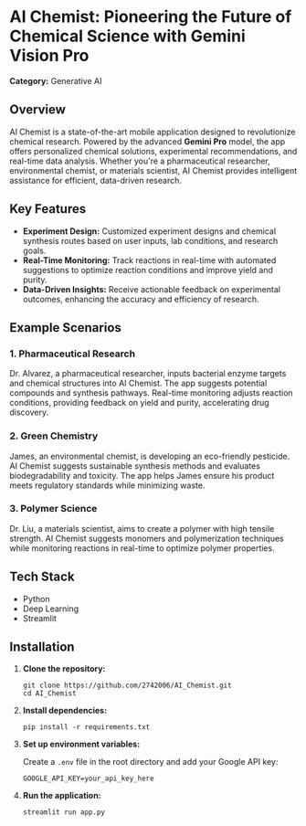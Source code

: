 <!DOCTYPE html>
<html lang="en">
<head>
    <meta charset="UTF-8">
    <meta name="viewport" content="width=device-width, initial-scale=1.0">
    
</head>
<body>

<h1>AI Chemist: Pioneering the Future of Chemical Science with Gemini Vision Pro</h1>

<p><strong>Category:</strong> Generative AI</p>

<h2>Overview</h2>
<p>AI Chemist is a state-of-the-art mobile application designed to revolutionize chemical research. Powered by the advanced <strong>Gemini Pro</strong> model, the app offers personalized chemical solutions, experimental recommendations, and real-time data analysis. Whether you're a pharmaceutical researcher, environmental chemist, or materials scientist, AI Chemist provides intelligent assistance for efficient, data-driven research.</p>

<h2>Key Features</h2>
<ul>
    <li><strong>Experiment Design:</strong> Customized experiment designs and chemical synthesis routes based on user inputs, lab conditions, and research goals.</li>
    <li><strong>Real-Time Monitoring:</strong> Track reactions in real-time with automated suggestions to optimize reaction conditions and improve yield and purity.</li>
    <li><strong>Data-Driven Insights:</strong> Receive actionable feedback on experimental outcomes, enhancing the accuracy and efficiency of research.</li>
</ul>

<h2>Example Scenarios</h2>

<h3>1. Pharmaceutical Research</h3>
<p>Dr. Alvarez, a pharmaceutical researcher, inputs bacterial enzyme targets and chemical structures into AI Chemist. The app suggests potential compounds and synthesis pathways. Real-time monitoring adjusts reaction conditions, providing feedback on yield and purity, accelerating drug discovery.</p>

<h3>2. Green Chemistry</h3>
<p>James, an environmental chemist, is developing an eco-friendly pesticide. AI Chemist suggests sustainable synthesis methods and evaluates biodegradability and toxicity. The app helps James ensure his product meets regulatory standards while minimizing waste.</p>

<h3>3. Polymer Science</h3>
<p>Dr. Liu, a materials scientist, aims to create a polymer with high tensile strength. AI Chemist suggests monomers and polymerization techniques while monitoring reactions in real-time to optimize polymer properties.</p>

<h2>Tech Stack</h2>
<ul>
    <li>Python</li>
    <li>Deep Learning</li>
    <li>Streamlit</li>
</ul>

<h2>Installation</h2>

<ol>
    <li><strong>Clone the repository:</strong></li>
    <pre><code>git clone https://github.com/2742006/AI_Chemist.git
cd AI_Chemist
</code></pre>
    <li><strong>Install dependencies:</strong></li>
    <pre><code>pip install -r requirements.txt
</code></pre>
    <li><strong>Set up environment variables:</strong></li>
    <p>Create a <code>.env</code> file in the root directory and add your Google API key:</p>
    <pre><code>GOOGLE_API_KEY=your_api_key_here
</code></pre>
    <li><strong>Run the application:</strong></li>
    <pre><code>streamlit run app.py
</code></pre>
</ol>

</body>
</html>
